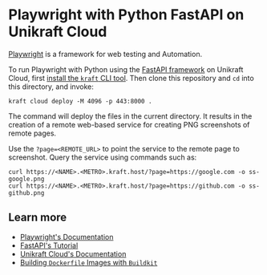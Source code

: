 # Playwright with Python FastAPI on Unikraft Cloud

[Playwright](https://playwright.dev/) is a framework for web testing and Automation.

To run Playwright with Python using the [FastAPI framework](https://fastapi.tiangolo.com/) on Unikraft Cloud, first [install the `kraft` CLI tool](https://unikraft.org/docs/cli).
Then clone this repository and `cd` into this directory, and invoke:

```console
kraft cloud deploy -M 4096 -p 443:8000 .
```

The command will deploy the files in the current directory.
It results in the creation of a remote web-based service for creating PNG screenshots of remote pages.

Use the `?page=<REMOTE_URL>` to point the service to the remote page to screenshot.
Query the service using commands such as:

```console
curl https://<NAME>.<METRO>.kraft.host/?page=https://google.com -o ss-google.png
curl https://<NAME>.<METRO>.kraft.host/?page=https://github.com -o ss-github.png
```

## Learn more

- [Playwright's Documentation](https://playwright.dev/docs/intro)
- [FastAPI's Tutorial](https://fastapi.tiangolo.com/tutorial/)
- [Unikraft Cloud's Documentation](https://unikraft.cloud/docs/)
- [Building `Dockerfile` Images with `Buildkit`](https://unikraft.org/guides/building-dockerfile-images-with-buildkit)
